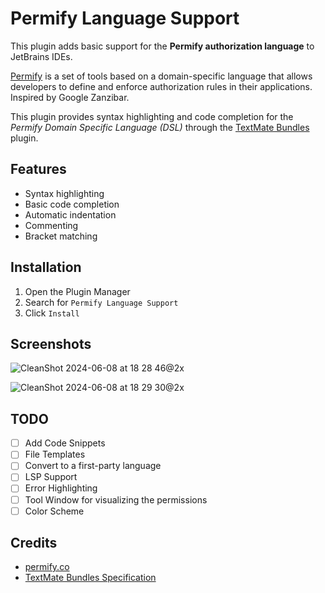 # Permify Language Support

This plugin adds basic support for the **Permify authorization language** to JetBrains IDEs.

[Permify](https://permify.co/) is a set of tools based on a domain-specific language that allows developers to define and enforce
authorization rules in their applications. Inspired by Google Zanzibar.

This plugin provides syntax highlighting and code completion for the _Permify Domain Specific Language (DSL)_ through
the [TextMate Bundles](https://plugins.jetbrains.com/plugin/7221-textmate-bundles) plugin.

## Features

- Syntax highlighting
- Basic code completion
- Automatic indentation
- Commenting
- Bracket matching

## Installation

1. Open the Plugin Manager
2. Search for `Permify Language Support`
3. Click `Install`

## Screenshots

![CleanShot 2024-06-08 at 18 28 46@2x](https://github.com/mallowigi/permify-tmbundle/assets/5015756/3795cb8f-60bb-4325-8091-65b39b1f5242)

![CleanShot 2024-06-08 at 18 29 30@2x](https://github.com/mallowigi/permify-tmbundle/assets/5015756/9716ebea-5f65-49e9-81ae-cf8d7b88b0a9)

## TODO

- [ ] Add Code Snippets
- [ ] File Templates
- [ ] Convert to a first-party language
- [ ] LSP Support
- [ ] Error Highlighting
- [ ] Tool Window for visualizing the permissions
- [ ] Color Scheme

## Credits

* [permify.co](https://permify.co/)
* [TextMate Bundles Specification](https://raw.githubusercontent.com/martinring/tmlanguage/master/tmlanguage.json)
